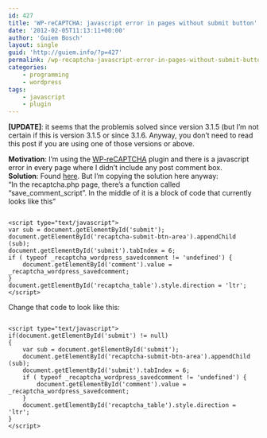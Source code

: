 ```yaml
---
id: 427
title: 'WP-reCAPTCHA: javascript error in pages without submit button'
date: '2012-02-05T11:13:11+00:00'
author: 'Guiem Bosch'
layout: single
guid: 'http://guiem.info/?p=427'
permalink: /wp-recaptcha-javascript-error-in-pages-without-submit-button/
categories:
    - programming
    - wordpress
tags:
    - javascript
    - plugin
---
```


**\[UPDATE\]**: it seems that the problemis solved since version 3.1.5 (but I’m not certain if this is version 3.1.5 or since 3.1.6. Anyway, you don’t need to read this post if you are using one of those versions or above.

**Motivation**: I’m using the [WP-reCAPTCHA](http://wordpress.org/extend/plugins/wp-recaptcha/) plugin and there is a javascript error in every page where I didn’t include any post comment box.  
**Solution**: Found [here](http://wordpress.org/support/topic/javascript-error-in-ie8-on-pages-that-do-not-have-submit-button). But I’m copying the solution here anyway:  
“In the recaptcha.php page, there’s a function called “save\_comment\_script”. In the middle of it is a block of code that currently looks like this”

```

<script type="text/javascript">
var sub = document.getElementById('submit');
document.getElementById('recaptcha-submit-btn-area').appendChild (sub);
document.getElementById('submit').tabIndex = 6;
if ( typeof _recaptcha_wordpress_savedcomment != 'undefined') {
	document.getElementById('comment').value = _recaptcha_wordpress_savedcomment;
}
document.getElementById('recaptcha_table').style.direction = 'ltr';
</script>
```

Change that code to look like this:

```

<script type="text/javascript">
if(document.getElementById('submit') != null)
{
	var sub = document.getElementById('submit');
	document.getElementById('recaptcha-submit-btn-area').appendChild (sub);
	document.getElementById('submit').tabIndex = 6;
	if ( typeof _recaptcha_wordpress_savedcomment != 'undefined') {
		document.getElementById('comment').value = _recaptcha_wordpress_savedcomment;
	}
	document.getElementById('recaptcha_table').style.direction = 'ltr';
}
</script>
```